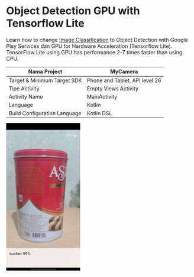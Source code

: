 # Object Detection GPU with Tensorflow Lite

Learn how to change [Image Classification](https://github.com/kisahtegar/machine-learning-android/tree/tfl-image-classification-gpu) 
to Object Detection with Google Play Services dan GPU for Hardware Acceleration (Tensorflow Lite). 
TensorFlow Lite using GPU has performance 2-7 times faster than using CPU.

| Nama Project                  | MyCamera                       |
|-------------------------------|--------------------------------|
| Target & Minimum Target SDK   | Phone and Tablet, API level 26 |
| Tipe Activity                 | Empty Views Activity           | 
| Activity Name                 | MainActivity                   |
| Language                      | Kotlin                         |
| Build Configuration Language  | Kotlin DSL                     |

<img src="preview.png" alt="Preview 1" width="200" height="400">
